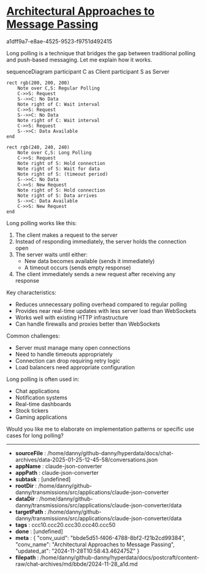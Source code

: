 # [Architectural Approaches to Message Passing](https://claude.ai/chat/bbde5d51-f406-4788-8bf2-f21b2cd99384)

a1dff9a7-e8ae-4525-9523-f9751d492415

 Long polling is a technique that bridges the gap between traditional polling and push-based messaging. Let me explain how it works.



<antArtifact identifier="long-polling" type="application/vnd.ant.mermaid" title="Long Polling vs Regular Polling">
sequenceDiagram
    participant C as Client
    participant S as Server
    
    rect rgb(200, 200, 200)
        Note over C,S: Regular Polling
        C->>S: Request
        S-->>C: No Data
        Note right of C: Wait interval
        C->>S: Request
        S-->>C: No Data
        Note right of C: Wait interval
        C->>S: Request
        S-->>C: Data Available
    end
    
    rect rgb(240, 240, 240)
        Note over C,S: Long Polling
        C->>S: Request
        Note right of S: Hold connection
        Note right of S: Wait for data
        Note right of S: (timeout period)
        S-->>C: No Data
        C->>S: New Request
        Note right of S: Hold connection
        Note right of S: Data arrives
        S-->>C: Data Available
        C->>S: New Request
    end
</antArtifact>

Long polling works like this:

1. The client makes a request to the server
2. Instead of responding immediately, the server holds the connection open
3. The server waits until either:
   - New data becomes available (sends it immediately)
   - A timeout occurs (sends empty response)
4. The client immediately sends a new request after receiving any response

Key characteristics:
- Reduces unnecessary polling overhead compared to regular polling
- Provides near real-time updates with less server load than WebSockets
- Works well with existing HTTP infrastructure
- Can handle firewalls and proxies better than WebSockets

Common challenges:
- Server must manage many open connections
- Need to handle timeouts appropriately
- Connection can drop requiring retry logic
- Load balancers need appropriate configuration

Long polling is often used in:
- Chat applications
- Notification systems
- Real-time dashboards
- Stock tickers
- Gaming applications

Would you like me to elaborate on implementation patterns or specific use cases for long polling?

---

* **sourceFile** : /home/danny/github-danny/hyperdata/docs/chat-archives/data-2025-01-25-12-45-58/conversations.json
* **appName** : claude-json-converter
* **appPath** : claude-json-converter
* **subtask** : [undefined]
* **rootDir** : /home/danny/github-danny/transmissions/src/applications/claude-json-converter
* **dataDir** : /home/danny/github-danny/transmissions/src/applications/claude-json-converter/data
* **targetPath** : /home/danny/github-danny/transmissions/src/applications/claude-json-converter/data
* **tags** : ccc10.ccc20.ccc30.ccc40.ccc50
* **done** : [undefined]
* **meta** : {
  "conv_uuid": "bbde5d51-f406-4788-8bf2-f21b2cd99384",
  "conv_name": "Architectural Approaches to Message Passing",
  "updated_at": "2024-11-28T10:58:43.462475Z"
}
* **filepath** : /home/danny/github-danny/hyperdata/docs/postcraft/content-raw/chat-archives/md/bbde/2024-11-28_a1d.md